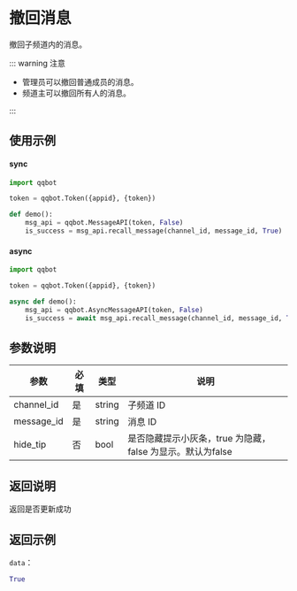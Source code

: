 # 撤回消息

撤回子频道内的消息。

::: warning 注意

- 管理员可以撤回普通成员的消息。
- 频道主可以撤回所有人的消息。

:::

## 使用示例

#### sync

```python
import qqbot

token = qqbot.Token({appid}, {token})

def demo():
    msg_api = qqbot.MessageAPI(token, False)  
    is_success = msg_api.recall_message(channel_id, message_id, True)
```

#### async
```python
import qqbot

token = qqbot.Token({appid}, {token})

async def demo():
    msg_api = qqbot.AsyncMessageAPI(token, False)  
    is_success = await msg_api.recall_message(channel_id, message_id, True)
```


## 参数说明

| 参数      | 必填 | 类型   | 说明                             |
| --------- | ---- | ------ | -------------------------------- |
| channel_id | 是   | string | 子频道 ID |
| message_id | 是   | string | 消息 ID  |
| hide_tip | 否   | bool | 是否隐藏提示小灰条，true 为隐藏，false 为显示。默认为false  |

## 返回说明

返回是否更新成功

## 返回示例

`data`：

```python
True
```
